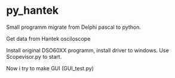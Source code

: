 # py_hantek
Small programm migrate from Delphi pascal to python.

Get data from Hantek osciloscope

Install original DSO60XX programm, install driver to windows.
Use Scopevisor.py to start.

Now i try to make GUI (GUI_test.py)
